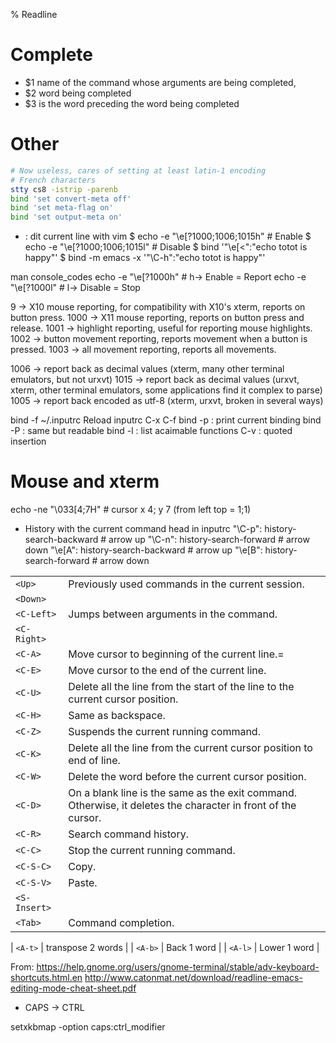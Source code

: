% Readline

# Complete

* $1 name of the command whose arguments are being completed,
* $2 word being completed
* $3 is the word preceding the word being completed

# Other

```bash
# Now useless, cares of setting at least latin-1 encoding
# French characters
stty cs8 -istrip -parenb
bind 'set convert-meta off'
bind 'set meta-flag on'
bind 'set output-meta on'
```


* <C-X><C-E> : dit current line with vim
$ echo -e "\e[?1000;1006;1015h" # Enable
$ echo -e "\e[?1000;1006;1015l" # Disable
$ bind '"\e[<":"echo totot is happy"'
$ bind -m emacs  -x '"\C-h":"echo totot is happy"'


man console_codes
echo -e "\e[?1000h" # h-> Enable = Report 
echo -e "\e[?1000l" # l-> Disable = Stop

9 -> X10 mouse reporting, for compatibility with X10's xterm, reports on button press.
1000 -> X11 mouse reporting, reports on button press and release.
1001 -> highlight reporting, useful for reporting mouse highlights.
1002 -> button movement reporting, reports movement when a button is pressed.
1003 -> all movement reporting, reports all movements.
	
1006 -> report back as decimal values (xterm, many other terminal emulators, but not urxvt)
1015 -> report back as decimal values (urxvt, xterm, other terminal emulators, some applications find it complex to parse)
1005 -> report back encoded as utf-8 (xterm, urxvt, broken in several ways)
	
bind -f ~/.inputrc
	Reload inputrc
	C-x C-f
bind -p : print current binding
bind -P : same but readable
bind -l : list acaimable functions
C-v : quoted insertion


# Mouse and xterm
echo -ne "\033[4;7H" # cursor x 4; y 7 (from left top = 1;1)


* History with the current command head
in inputrc
"\C-p": history-search-backward            # arrow up
"\C-n": history-search-forward             # arrow down
"\e[A": history-search-backward            # arrow up
"\e[B": history-search-forward             # arrow down

|              |   |
| ---          | ------------------------------------------------- |
| `<Up>`       | Previously used commands in the current session. |
| `<Down>`     |   |
| `<C-Left>`   | Jumps between arguments in the command. |
| `<C-Right>`  |   |
| `<C-A>`      | Move cursor to beginning of the current line.= |
| `<C-E>`      | Move cursor to the end of the current line. |
| `<C-U>`      | Delete all the line from the start of the line to the current cursor position. |
| `<C-H>`      | Same as backspace. |
| `<C-Z>`      | Suspends the current running command. |
| `<C-K>`      | Delete all the line from the current cursor position to end of line. |
| `<C-W>`      | Delete the word before the current cursor position. |
| `<C-D>`      | On a blank line is the same as the exit command. Otherwise, it deletes the character in front of the cursor. |
| `<C-R>`      | Search command history. |
| `<C-C>`      | Stop the current running command. |
| `<C-S-C>`    | Copy. |
| `<C-S-V>`    | Paste. |
| `<S-Insert>` |   |
| `<Tab>`      | Command completion. |

| `<A-t>` | transpose 2 words |
| `<A-b>` | Back 1 word       |
| `<A-l>` | Lower 1 word      |


From:
https://help.gnome.org/users/gnome-terminal/stable/adv-keyboard-shortcuts.html.en
http://www.catonmat.net/download/readline-emacs-editing-mode-cheat-sheet.pdf



*   CAPS -> CTRL

setxkbmap -option caps:ctrl_modifier



